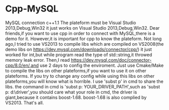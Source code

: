 # Cpp-MySQL
 MySQL connection c++1.1
The plateform must be Visual Studio 2013,Debug,Win32
it just works on Visual Studio 2013,Debug,Win32.
Dear friends,if you want to use cpp in order to connect with MySQL,there is a demo for it.
However,it is important for cpp to know the plateform.
Not long ago,I tried to use VS2013 to compile libs which are
compiled on VS2008(the demo libs on https://dev.mysql.com/downloads/connector/cpp/)
it just worked for int,but while program read the type of std::string,it throwed memory leak error.
Then,I read https://dev.mysql.com/doc/connector-cpp/8.0/en/,and use 2 days to config the enviroment.
Just use Cmake/Make to compile the libs on other plateforms,if you want to use it on other plateforms.
If you try to change any config while using this libs on other plateforms,you will know what is horrible.
I use 'subst p' in cmd to share the libs.
the command in cmd is 'subst p: YOUR_DRIVER_PATH',such as 'subst p: d:\driver',you should care what your role in cmd,
the driver is giant,because it contains boost-1.68.
boost-1.68 is also complied by VS2013.
That's all.
